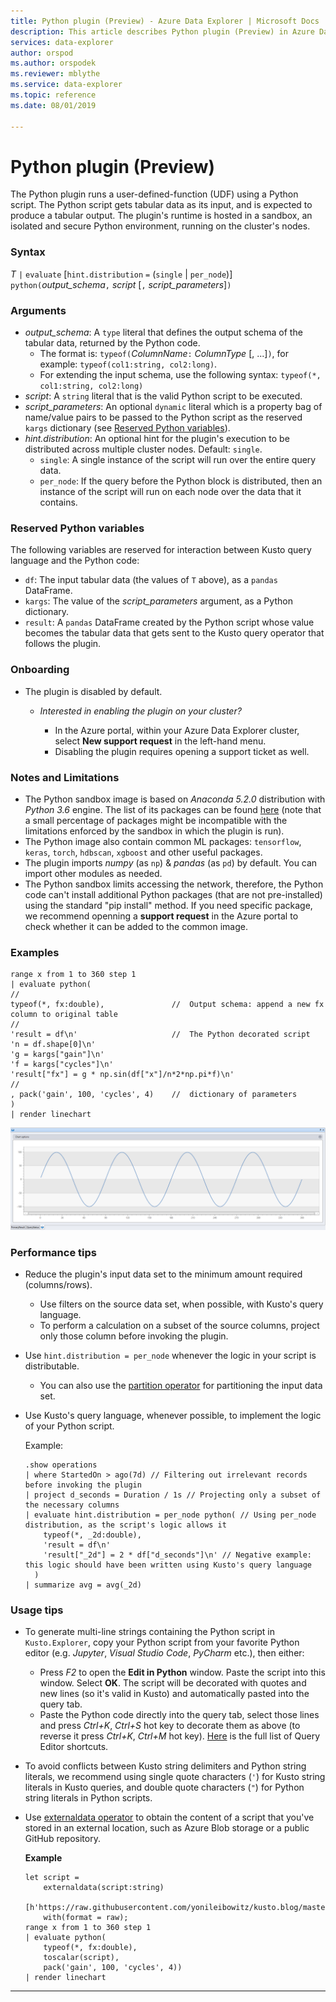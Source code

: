 ```yaml
---
title: Python plugin (Preview) - Azure Data Explorer | Microsoft Docs
description: This article describes Python plugin (Preview) in Azure Data Explorer.
services: data-explorer
author: orspod
ms.author: orspodek
ms.reviewer: mblythe
ms.service: data-explorer
ms.topic: reference
ms.date: 08/01/2019

---
```

# Python plugin (Preview)

The Python plugin runs a user-defined-function (UDF) using a Python script. The Python script gets tabular data as its input, and is expected to produce a tabular output.
The plugin's runtime is hosted in  a sandbox, an isolated and secure Python environment,  running on the cluster's nodes.

### Syntax

*T* `|` `evaluate` [`hint.distribution` `=` (`single` | `per_node`)] `python(`*output_schema*`,` *script* [`,` *script_parameters*]`)`


### Arguments

* *output_schema*: A `type` literal that defines the output schema of the tabular data, returned by the Python code.
    * The format is: `typeof(`*ColumnName*`:` *ColumnType* [, ...]`)`, for example: `typeof(col1:string, col2:long)`.
    * For extending the input schema, use the following syntax: `typeof(*, col1:string, col2:long)`
* *script*: A `string` literal that is the valid Python script to be executed.
* *script_parameters*: An optional `dynamic` literal which is a property bag of name/value pairs to be passed to the
   Python script as the reserved `kargs` dictionary (see [Reserved Python variables](#reserved-python-variables)).
* *hint.distribution*: An optional hint for the plugin's execution to be distributed across multiple cluster nodes.
   Default: `single`.
    * `single`: A single instance of the script will run over the entire query data.
    * `per_node`: If the query before the Python block is distributed, then an instance of the script will run on each node over the data that it contains.


### Reserved Python variables

The following variables are reserved for interaction between Kusto query language and the Python code:

* `df`: The input tabular data (the values of `T` above), as a `pandas` DataFrame.
* `kargs`: The value of the *script_parameters* argument, as a Python dictionary.
* `result`: A `pandas` DataFrame created by the Python script whose value becomes the tabular data that gets sent to the Kusto query operator that follows the plugin.

### Onboarding


* The plugin is disabled by default.
    * *Interested in enabling the plugin on your cluster?*
        
		* In the Azure portal, within your Azure Data Explorer cluster, select **New support request** in the left-hand menu.
        * Disabling the plugin requires opening a support ticket as well.

### Notes and Limitations

* The Python sandbox image is based on *Anaconda 5.2.0* distribution with *Python 3.6* engine.
  The list of its packages can be found [here](http://docs.anaconda.com/anaconda/packages/old-pkg-lists/5.2.0/py3.6_win-64/)
  (note that a small percentage of packages might be incompatible with the limitations enforced by the sandbox in which the plugin is run).
* The Python image also contain common ML packages: `tensorflow`, `keras`, `torch`, `hdbscan`, `xgboost` and other useful packages.
* The plugin imports *numpy* (as `np`) & *pandas* (as `pd`) by default.  You can import other modules as needed.
* The Python sandbox limits accessing the network, therefore, the Python code can't install additional Python packages (that are
  not pre-installed) using the standard "pip install" method. If you need specific package, we recommend openning a **support request** in the Azure portal  to check whether it can be added to the common image.
  

	

### Examples

```kusto
range x from 1 to 360 step 1
| evaluate python(
//
typeof(*, fx:double),               //  Output schema: append a new fx column to original table 
//
'result = df\n'                     //  The Python decorated script
'n = df.shape[0]\n'
'g = kargs["gain"]\n'
'f = kargs["cycles"]\n'
'result["fx"] = g * np.sin(df["x"]/n*2*np.pi*f)\n'
//
, pack('gain', 100, 'cycles', 4)    //  dictionary of parameters
)
| render linechart 
```

![alt text](./images/samples/sine-demo.png "sine-demo")



### Performance tips

* Reduce the plugin's input data set to the minimum amount required (columns/rows).
    * Use filters on the source data set, when possible, with Kusto's query language.
    * To perform a calculation on a subset of the source columns, project only those column before invoking the plugin.
* Use `hint.distribution = per_node` whenever the logic in your script is distributable.
    * You can also use the [partition operator](partitionoperator.md) for partitioning the input data set.
* Use Kusto's query language, whenever possible, to implement the logic of your Python script.

    Example:

    ```kusto    
    .show operations
    | where StartedOn > ago(7d) // Filtering out irrelevant records before invoking the plugin
    | project d_seconds = Duration / 1s // Projecting only a subset of the necessary columns
    | evaluate hint.distribution = per_node python( // Using per_node distribution, as the script's logic allows it
        typeof(*, _2d:double),
        'result = df\n'
        'result["_2d"] = 2 * df["d_seconds"]\n' // Negative example: this logic should have been written using Kusto's query language
      )
    | summarize avg = avg(_2d)
    ```

### Usage tips

* To generate multi-line strings containing the Python script in `Kusto.Explorer`, copy your Python script from your favorite
  Python editor (e.g. *Jupyter*, *Visual Studio Code*, *PyCharm* etc.), then either:
    * Press *F2* to open the **Edit in Python** window. Paste the script into this window. Select **OK**. The script will be
      decorated with quotes and new lines (so it's valid in Kusto) and automatically pasted into the query tab.
    * Paste the Python code directly into the query tab, select those lines and press *Ctrl+K*, *Ctrl+S* hot key to decorate them as
      above (to reverse it press *Ctrl+K*, *Ctrl+M* hot key). [Here](../tools/kusto-explorer-shortcuts.md#query-editor) is the full list of
      Query Editor shortcuts.
* To avoid conflicts between Kusto string delimiters and Python string literals, we recommend using single quote characters (`'`) for Kusto string 
  literals in Kusto queries, and double quote characters (`"`) for Python string literals in Python scripts.
* Use [externaldata operator](externaldata-operator.md) to obtain the content of a script that you've stored in an external location, such as Azure Blob storage or a public GitHub repository.
  
	**Example**

    ```kusto    
    let script = 
        externaldata(script:string)
        [h'https://raw.githubusercontent.com/yonileibowitz/kusto.blog/master/resources/python/sample_script.py']
        with(format = raw);
    range x from 1 to 360 step 1
    | evaluate python(
        typeof(*, fx:double),
        toscalar(script), 
        pack('gain', 100, 'cycles', 4))
    | render linechart 
    ```

---

